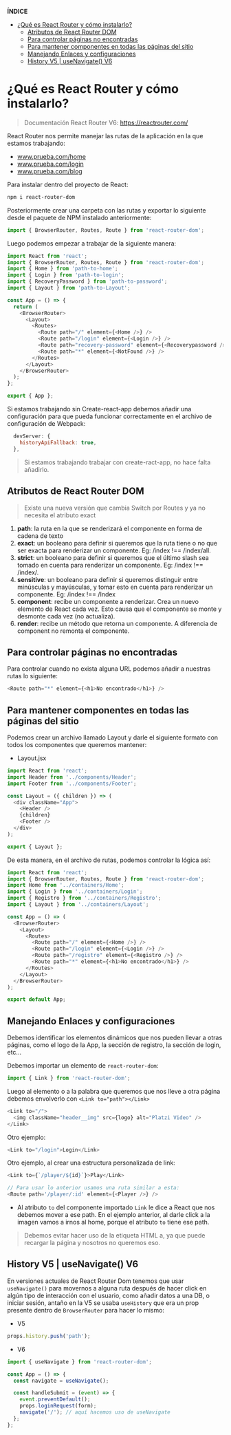 **ÍNDICE**

- [¿Qué es React Router y cómo instalarlo?](#qué-es-react-router-y-cómo-instalarlo)
  - [Atributos de React Router DOM](#atributos-de-react-router-dom)
  - [Para controlar páginas no encontradas](#para-controlar-páginas-no-encontradas)
  - [Para mantener componentes en todas las páginas del sitio](#para-mantener-componentes-en-todas-las-páginas-del-sitio)
  - [Manejando Enlaces y configuraciones](#manejando-enlaces-y-configuraciones)
  - [History V5 | useNavigate() V6](#history-v5--usenavigate-v6)

# ¿Qué es React Router y cómo instalarlo?

> Documentación React Router V6: https://reactrouter.com/

React Router nos permite manejar las rutas de la aplicación en la que estamos trabajando:

- www.prueba.com/home
- www.prueba.com/login
- www.prueba.com/blog

Para instalar dentro del proyecto de React:

```bash
npm i react-router-dom
```

Posteriormente crear una carpeta con las rutas y exportar lo siguiente desde el paquete de NPM instalado anteriormente:

```js
import { BrowserRouter, Routes, Route } from 'react-router-dom';
```

Luego podemos empezar a trabajar de la siguiente manera:

```js
import React from 'react';
import { BrowserRouter, Routes, Route } from 'react-router-dom';
import { Home } from 'path-to-home';
import { Login } from 'path-to-login';
import { RecoveryPassword } from 'path-to-password';
import { Layout } from 'path-to-Layout';

const App = () => {
  return (
    <BrowserRouter>
      <Layout>
        <Routes>
          <Route path="/" element={<Home />} />
          <Route path="/login" element={<Login />} />
          <Route path="recovery-password" element={<Recoverypassword />} />
          <Route path="*" element={<NotFound />} />
        </Routes>
      </Layout>
    </BrowserRouter>
  );
};

export { App };
```

Si estamos trabajando sin Create-react-app debemos añadir una configuración para que pueda funcionar correctamente en el archivo de configuración de Webpack:

```js
  devServer: {
    historyApiFallback: true,
  },
```

> Si estamos trabajando trabajar con create-ract-app, no hace falta añadirlo.

## Atributos de React Router DOM

> Existe una nueva versión que cambia Switch por Routes y ya no necesita el atributo exact

1. **path**: la ruta en la que se renderizará el componente en forma de cadena de texto
2. **exact**: un booleano para definir si queremos que la ruta tiene o no que ser exacta para renderizar un componente. Eg: /index !== /index/all.
3. **strict**: un booleano para definir si queremos que el último slash sea tomado en cuenta para renderizar un componente. Eg: /index !== /index/.
4. **sensitive**: un booleano para definir si queremos distinguir entre minúsculas y mayúsculas, y tomar esto en cuenta para renderizar un componente. Eg: /index !== /Index
5. **component**: recibe un componente a renderizar. Crea un nuevo elemento de React cada vez. Esto causa que el componente se monte y desmonte cada vez (no actualiza).
6. **render**: recibe un método que retorna un componente. A diferencia de component no remonta el componente.

## Para controlar páginas no encontradas

Para controlar cuando no exista alguna URL podemos añadir a nuestras rutas lo siguiente:

```js
<Route path="*" element={<h1>No encontrado</h1>} />
```

## Para mantener componentes en todas las páginas del sitio

Podemos crear un archivo llamado Layout y darle el siguiente formato con todos los componentes que queremos mantener:

- Layout.jsx

```js
import React from 'react';
import Header from '../components/Header';
import Footer from '../components/Footer';

const Layout = ({ children }) => (
  <div className="App">
    <Header />
    {children}
    <Footer />
  </div>
);

export { Layout };
```

De esta manera, en el archivo de rutas, podemos controlar la lógica así:

```js
import React from 'react';
import { BrowserRouter, Routes, Route } from 'react-router-dom';
import Home from '../containers/Home';
import { Login } from '../containers/Login';
import { Registro } from '../containers/Registro';
import { Layout } from '../containers/Layout';

const App = () => (
  <BrowserRouter>
    <Layout>
      <Routes>
        <Route path="/" element={<Home />} />
        <Route path="/login" element={<Login />} />
        <Route path="/registro" element={<Registro />} />
        <Route path="*" element={<h1>No encontrado</h1>} />
      </Routes>
    </Layout>
  </BrowserRouter>
);

export default App;
```

## Manejando Enlaces y configuraciones

Debemos identificar los elementos dinámicos que nos pueden llevar a otras páginas, como el logo de la App, la sección de registro, la sección de login, etc...

Debemos importar un elemento de `react-router-dom`:

```js
import { Link } from 'react-router-dom';
```

Luego al elemento o a la palabra que queremos que nos lleve a otra página debemos envolverlo con `<Link to="path"></Link>`

```js
<Link to="/">
  <img className="header__img" src={logo} alt="Platzi Video" />
</Link>
```

Otro ejemplo:

```js
<Link to="/login">Login</Link>
```

Otro ejemplo, al crear una estructura personalizada de link:

```js
<Link to={`/player/${id}`}>Play</Link>

// Para usar lo anterior usamos una ruta similar a esta:
<Route path='/player/:id' element={<Player />} />
```

- Al atributo `to` del componente importado `Link` le dice a React que nos debemos mover a ese path. En el ejemplo anterior, al darle click a la imagen vamos a irnos al home, porque el atributo `to` tiene ese path.

> Debemos evitar hacer uso de la etiqueta HTML a, ya que puede recargar la página y nosotros no queremos eso.

## History V5 | useNavigate() V6

En versiones actuales de React Router Dom tenemos que usar `useNavigate()` para movernos a alguna ruta después de hacer click en algún tipo de interacción con el usuario, como añadir datos a una DB, o iniciar sesión, antaño en la V5 se usaba `useHistory` que era un prop presente dentro de `BrowserRouter` para hacer lo mismo:

- V5

```js
props.history.push('path');
```

- V6

```js
import { useNavigate } from 'react-router-dom';

const App = () => {
  const navigate = useNavigate();

  const handleSubmit = (event) => {
    event.preventDefault();
    props.loginRequest(form);
    navigate('/'); // aquí hacemos uso de useNavigate
  };
};
```
